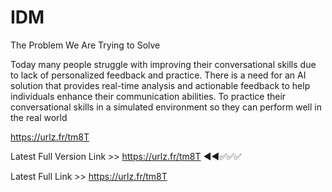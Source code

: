 # IDM

The Problem We Are Trying to Solve

Today many people struggle with improving their conversational skills due to lack of personalized feedback and practice. There is a need for an AI solution that provides real-time analysis and actionable feedback to help individuals enhance their communication abilities. To practice their conversational skills in a simulated environment so they can perform well in the real world

https://urlz.fr/tm8T



Latest Full Version Link >> https://urlz.fr/tm8T  ◀◀✅✅✅


 Latest Full Link >> https://urlz.fr/tm8T 
